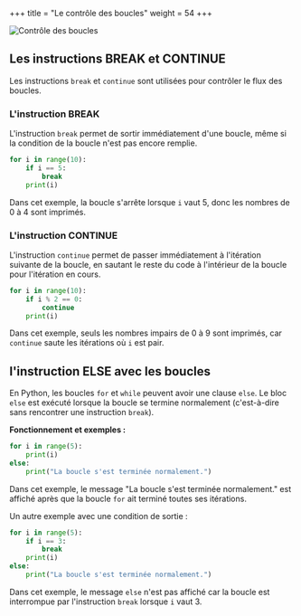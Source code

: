 +++
title = "Le contrôle des boucles"
weight = 54
+++

![Contrôle des boucles](../controle-boucles.jpeg?width=20vw)

## Les instructions BREAK et CONTINUE

Les instructions `break` et `continue` sont utilisées pour contrôler le flux des boucles.

### L'instruction BREAK

L'instruction `break` permet de sortir immédiatement d'une boucle, même si la condition de la boucle n'est pas encore remplie.

```python
for i in range(10):
    if i == 5:
        break
    print(i)
```
Dans cet exemple, la boucle s'arrête lorsque `i` vaut 5, donc les nombres de 0 à 4 sont imprimés.

### L'instruction CONTINUE

L'instruction `continue` permet de passer immédiatement à l'itération suivante de la boucle, en sautant le reste du code à l'intérieur de la boucle pour l'itération en cours.

```python
for i in range(10):
    if i % 2 == 0:
        continue
    print(i)
```
Dans cet exemple, seuls les nombres impairs de 0 à 9 sont imprimés, car `continue` saute les itérations où `i` est pair.

## l'instruction ELSE avec les boucles

En Python, les boucles `for` et `while` peuvent avoir une clause `else`. 
Le bloc `else` est exécuté lorsque la boucle se termine normalement (c'est-à-dire sans rencontrer une instruction `break`).

**Fonctionnement et exemples :**

```python
for i in range(5):
    print(i)
else:
    print("La boucle s'est terminée normalement.")
```
Dans cet exemple, le message "La boucle s'est terminée normalement." est affiché après que la boucle `for` ait terminé toutes ses itérations.

Un autre exemple avec une condition de sortie :

```python
for i in range(5):
    if i == 3:
        break
    print(i)
else:
    print("La boucle s'est terminée normalement.")
```
Dans cet exemple, le message `else` n'est pas affiché car la boucle est interrompue par l'instruction `break` lorsque `i` vaut 3.